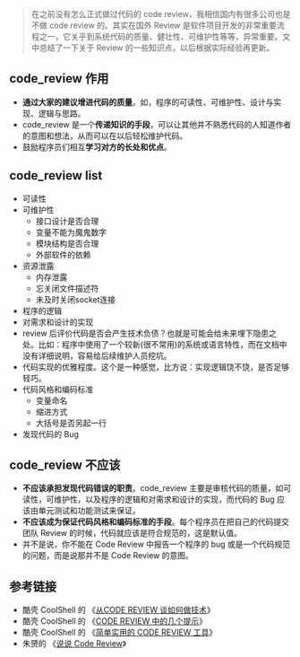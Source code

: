 > 在之前没有怎么正式做过代码的 code review，我相信国内有很多公司也是不做 code review 的。其实在国外 Review 是软件项目开发的非常重要流程之一，它关乎到系统代码的质量、健壮性、可维护性等等，异常重要。文中总结了一下关于 Review 的一些知识点，以后根据实际经验再更新。


## code_review 作用
* **通过大家的建议增进代码的质量**。如，程序的可读性、可维护性、设计与实现、逻辑与思路。
* code_review 是一个**传递知识的手段**，可以让其他并不熟悉代码的人知道作者的意图和想法，从而可以在以后轻松维护代码。
* 鼓励程序员们相互**学习对方的长处和优点**。


## code_review list
* 可读性
* 可维护性
  - 接口设计是否合理
  - 变量不能为魔鬼数字
  - 模块结构是否合理
  - 外部软件的依赖
* 资源泄露
  - 内存泄露
  - 忘关闭文件描述符
  - 未及时关闭socket连接
* 程序的逻辑
* 对需求和设计的实现
* review 后评价代码是否会产生技术负债？也就是可能会给未来埋下隐患之处。比如：程序中使用了一个较新(很不常用)的系统或语言特性，而在文档中没有详细说明，容易给后续维护人员挖坑。
* 代码实现的优雅程度。这个是一种感觉，比方说：实现逻辑饶不饶，是否足够轻巧。
* 代码风格和编码标准
  - 变量命名
  - 缩进方式
  - 大括号是否另起一行
* 发现代码的 Bug


## code_review 不应该
* **不应该承担发现代码错误的职责**。code_review 主要是审核代码的质量，如可读性，可维护性，以及程序的逻辑和对需求和设计的实现，而代码的 Bug 应该由单元测试和功能测试来保证。
* **不应该成为保证代码风格和编码标准的手段**。每个程序员在把自己的代码提交团队 Review 的时候，代码就应该是符合规范的，这是默认值。
* 并不是说，你不能在 Code Review 中报告一个程序的 bug 或是一个代码规范的问题，而是说那并不是 Code Review 的意图。


## 参考链接
* 酷壳 CoolShell 的 《[从CODE REVIEW 谈如何做技术](https://coolshell.cn/articles/11432.html)》
* 酷壳 CoolShell 的 《[CODE REVIEW 中的几个提示](https://coolshell.cn/articles/1302.html)》
* 酷壳 CoolShell 的 《[简单实用的 CODE REVIEW 工具](https://coolshell.cn/articles/1218.html)》
* 朱赟的 《[说说 Code Review](https://mp.weixin.qq.com/s?__biz=MzA4ODgwNjk1MQ==&mid=2653788392&idx=1&sn=e84f8546dff32030cef89fc29680db80&mpshare=1&scene=1&srcid=1029dWTXWxiFjLaC7NORW97l#rd)》